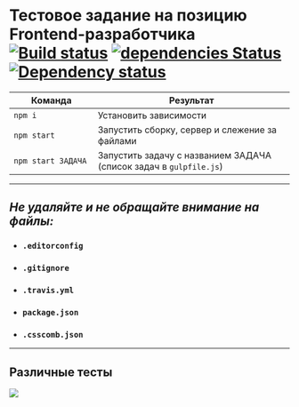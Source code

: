 # Тестовое задание на позицию Frontend-разработчика [![Build status][travis-image]][travis-url] [![dependencies Status](https://david-dm.org/webistomin/ggpa-test-task/status.svg)](https://david-dm.org/webistomin/ggpa-test-task) [![Dependency status][dependency-image]][dependency-url] 

<table>
  <thead>
    <tr>
      <th>Команда</th>
      <th>Результат</th>
    </tr>
  </thead>
  <tbody>
    <tr>
      <td width="30%"><code>npm i</code></td>
      <td>Установить зависимости</td>
    </tr>
    <tr>
      <td><code>npm start</code></td>
      <td>Запустить сборку, сервер и слежение за файлами</td>
    </tr>
    <tr>
      <td><code>npm start ЗАДАЧА</code></td>
      <td>Запустить задачу с названием ЗАДАЧА (список задач в <code>gulpfile.js</code>)</td>
    </tr>
  </tbody>
</table>

---

## _Не удаляйте и не обращайте внимание на файлы:_
*	### `.editorconfig`
*	### `.gitignore`
*	### `.travis.yml`
*	### `package.json`
*	### `.csscomb.json`
---



## Различные тесты
<img src="https://ibb.co/gDg9pf">

[travis-image]: https://travis-ci.org/webistomin/ggpa-test-task.svg?branch=master
[travis-url]: https://travis-ci.org/webistomin/ggpa-test-task
[dependency-image]: https://david-dm.org/webistomin/ggpa-test-task/dev-status.svg
[dependency-url]: https://david-dm.org/webistomin/ggpa-test-task

